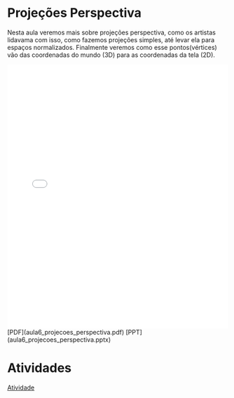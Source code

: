 # Projeções Perspectiva

Nesta aula veremos mais sobre projeções perspectiva, como os artistas lidavama com isso, como fazemos projeções simples, até levar ela para espaços normalizados. Finalmente veremos como esse pontos(vértices) vão das coordenadas do mundo (3D) para as coordenadas da tela (2D).

<embed height="600" src="aula6_projecoes_perspectiva.pdf" type="application/pdf" width="100%">
[PDF](aula6_projecoes_perspectiva.pdf)
[PPT](aula6_projecoes_perspectiva.pptx)

# Atividades

[Atividade](atividade.ipynb)